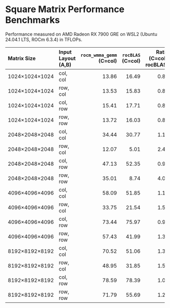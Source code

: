 # Square Matrix Performance Benchmarks

Performance measured on AMD Radeon RX 7900 GRE on WSL2 (Ubuntu 24.04.1 LTS, ROCm 6.3.4) in TFLOPs.

| Matrix Size    | Input Layout (A,B) | `rocm_wmma_gemm`<br>(C=col) | `rocBLAS`<br>(C=col) | Ratio<br>(C=col / rocBLAS) | `rocm_wmma_gemm`<br>(C=row) | Ratio<br>(C=row / rocBLAS) |
|:---------------|:-------------------|---------------------------:|--------------------:|--------------------------:|---------------------------:|--------------------------:|
| 1024×1024×1024 | col, col           |                      13.86 |               16.49 |                      0.84 |                      14.77 |                      0.90 |
| 1024×1024×1024 | row, col           |                      13.53 |               15.83 |                      0.85 |                      14.75 |                      0.93 |
| 1024×1024×1024 | col, row           |                      15.41 |               17.71 |                      0.87 |                      15.81 |                      0.89 |
| 1024×1024×1024 | row, row           |                      13.72 |               16.03 |                      0.86 |                      15.16 |                      0.95 |
| 2048×2048×2048 | col, col           |                      34.44 |               30.77 |                      1.12 |                      36.64 |                      1.19 |
| 2048×2048×2048 | row, col           |                      12.07 |                5.01 |                      2.41 |                      12.36 |                      2.47 |
| 2048×2048×2048 | col, row           |                      47.13 |               52.35 |                      0.90 |                      50.38 |                      0.96 |
| 2048×2048×2048 | row, row           |                      35.01 |                8.74 |                      4.00 |                      37.11 |                      4.24 |
| 4096×4096×4096 | col, col           |                      58.09 |               51.85 |                      1.12 |                      59.50 |                      1.15 |
| 4096×4096×4096 | row, col           |                      33.75 |               21.54 |                      1.57 |                      33.06 |                      1.53 |
| 4096×4096×4096 | col, row           |                      73.44 |               75.97 |                      0.97 |                      72.55 |                      0.95 |
| 4096×4096×4096 | row, row           |                      57.43 |               41.99 |                      1.37 |                      59.06 |                      1.41 |
| 8192×8192×8192 | col, col           |                      70.52 |               51.06 |                      1.38 |                      69.15 |                      1.35 |
| 8192×8192×8192 | row, col           |                      48.95 |               31.85 |                      1.54 |                      49.92 |                      1.57 |
| 8192×8192×8192 | col, row           |                      78.59 |               78.39 |                      1.00 |                      80.13 |                      1.02 |
| 8192×8192×8192 | row, row           |                      71.79 |               55.69 |                      1.29 |                      73.74 |                      1.32 |

